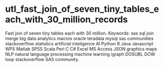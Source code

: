 # utl_fast_join_of_seven_tiny_tables_each_with_30_million_records
Fast join of seven tiny tables each with 30 million.  Keywords: sas sql join merge big data analytics macros oracle teradata mysql sas communities stackoverflow statistics artificial inteligence AI Python R Java Javascript WPS Matlab SPSS Scala Perl C C# Excel MS Access JSON graphics maps NLP natural language processing machine learning igraph DOSUBL DOW loop stackoverflow SAS community.
